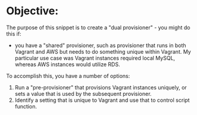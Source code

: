 # Objective:

The purpose of this snippet is to create a "dual provisioner" - you might do this if:

- you have a "shared" provisioner, such as provisioner that runs in both Vagrant and AWS but needs to do something unique within Vagrant. My particular use case was Vagrant instances required local MySQL, whereas AWS instances would utilize RDS.

To accomplish this, you have a number of options:

1. Run a "pre-provisioner" that provisions Vagrant instances uniquely, or sets a value that is used by the subsequent provisioner.
2. Identify a setting that is unique to Vagrant and use that to control script function.
